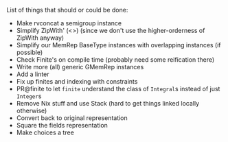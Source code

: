 List of things that should or could be done:

- Make rvconcat a semigroup instance
- Simplify ZipWith' (<>) (since we don't use the higher-orderness of ZipWith anyway)
- Simplify our MemRep BaseType instances with overlapping instances (if possible)
- Check Finite's on compile time (probably need some reification there)
- Write more (all) generic GMemRep instances
- Add a linter
- Fix up finites and indexing with constraints
- PR@finite to let `finite` understand the class of `Integral`s instead of just `Integer`s
- Remove Nix stuff and use Stack (hard to get things linked locally otherwise)
- Convert back to original representation
- Square the fields representation
- Make choices a tree
